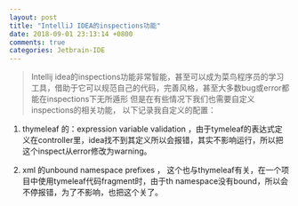```yaml
---
layout: post
title: "IntelliJ IDEA的inspections功能"
date: 2018-09-01 23:13:14 +0800
comments: true
categories: Jetbrain-IDE
---
```


> Intellij idea的inspections功能非常智能，甚至可以成为菜鸟程序员的学习工具，借助于它可以规范自己的代码，完善风格，甚至大多数bug或error都能在inspections下无所遁形
但是在有些情况下我们也需要自定义inspections的相关功能，
以下记录我自定义的配置：


1. thymeleaf  的：expression variable validation ，由于tymeleaf的表达式定义在controller里，idea找不到其定义所以会报错，其实不影响运行，所以把这个inspect从error修改为warning。

2. xml 的unbound namespace prefixes  ， 这个也与thymeleaf有关，在一个项目中使用tymeleaf代码fragment时，由于th namespace没有bound，所以会不停报错，为了不影响，也把这个关了。


<!-- more -->